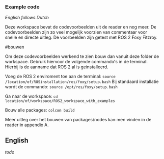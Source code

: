 ### Example code

*English follows Dutch*

Deze workspace bevat de codevoorbeelden uit de reader en nog meer. De codevoorbeelden zijn zo veel mogelijk voorzien van commentaar voor snelle en directe uitleg. De voorbeelden zijn getest met ROS 2 Foxy Fitzroy.

#bouwen

Om deze codevoorbeelden werkend te zien bouw dan vanuit deze folder de workspace. Gebruik hiervoor de volgende commando's in de terminal. Hierbij is de aanname dat ROS 2 al is geinstalleerd.

Voeg de ROS 2 enviroment toe aan de terminal:
`source /location/of/ROSinstallation/ros/foxy/setup.bash`
Bij standaard installatie wordt de commando:
`source /opt/ros/foxy/setup.bash`

Ga naar de workspace:
`cd location/of/workspace/ROS2_workspace_with_examples`

Bouw alle packages:
`colcon build`

Meer uitleg over het bouwen van packages/nodes kan men vinden in de reader in appendix A.


## English

*todo*
